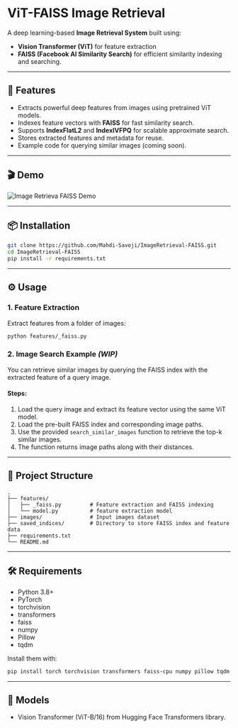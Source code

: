 # ViT-FAISS Image Retrieval

A deep learning-based **Image Retrieval System** built using:

- **Vision Transformer (ViT)** for feature extraction
- **FAISS (Facebook AI Similarity Search)** for efficient similarity indexing and searching.

------

## 🚀 Features

- Extracts powerful deep features from images using pretrained ViT models.
- Indexes feature vectors with **FAISS** for fast similarity search.
- Supports **IndexFlatL2** and **IndexIVFPQ** for scalable approximate search.
- Stores extracted features and metadata for reuse.
- Example code for querying similar images (coming soon).

------

## 🎬 Demo

![Image Retrieva FAISS Demo](assets/output.gif)

------

## 📦 Installation

```bash
git clone https://github.com/Mahdi-Savoji/ImageRetrieval-FAISS.git
cd ImageRetrieval-FAISS
pip install -r requirements.txt
```

------

## ⚙️ Usage

### 1. Feature Extraction

Extract features from a folder of images:

```bash
python features/_faiss.py
```

### 2. Image Search Example *(WIP)*

You can retrieve similar images by querying the FAISS index with the extracted feature of a query image.

#### Steps:

1. Load the query image and extract its feature vector using the same ViT model.
2. Load the pre-built FAISS index and corresponding image paths.
3. Use the provided `search_similar_images` function to retrieve the top-k similar images.
4. The function returns image paths along with their distances.

------

## 📂 Project Structure

```
.
├── features/
│   ├── _faiss.py         # Feature extraction and FAISS indexing
│   └── model.py          # feature extraction model
├── images/               # Input images dataset
├── saved_indices/        # Directory to store FAISS index and feature data
├── requirements.txt
└── README.md
```

------

## 🛠️ Requirements

- Python 3.8+
- PyTorch
- torchvision
- transformers
- faiss
- numpy
- Pillow
- tqdm

Install them with:

```bash
pip install torch torchvision transformers faiss-cpu numpy pillow tqdm
```

------

## 🤖 Models

- Vision Transformer (ViT-B/16) from Hugging Face Transformers library.

